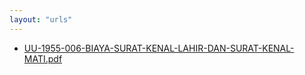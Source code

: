 ```yaml
---
layout: "urls"
---
```

* [UU-1955-006-BIAYA-SURAT-KENAL-LAHIR-DAN-SURAT-KENAL-MATI.pdf](UU-1955-006-BIAYA-SURAT-KENAL-LAHIR-DAN-SURAT-KENAL-MATI.pdf)
